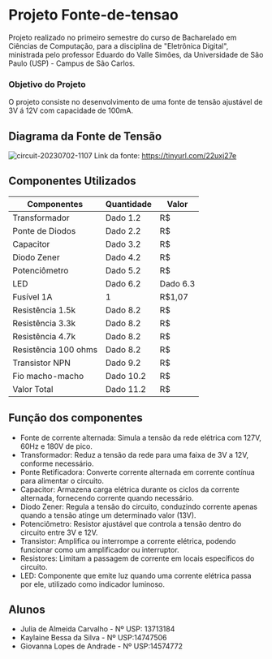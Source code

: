 # Projeto Fonte-de-tensao

Projeto realizado no primeiro semestre do curso de Bacharelado em Ciências de Computação, para a disciplina de "Eletrônica Digital", ministrada pelo professor Eduardo do Valle Simões, da Universidade de São Paulo (USP) - Campus de São Carlos.

### Objetivo do Projeto
O projeto consiste no desenvolvimento de uma fonte de tensão ajustável de 3V á 12V com capacidade de 100mA.

## Diagrama da Fonte de Tensão

![circuit-20230702-1107](https://github.com/J-carvalho17/Fonte-de-tensao/assets/129186293/d1ef9827-de2a-48d0-a5c0-5733c3d0efd0)
Link da fonte: https://tinyurl.com/22uxj27e

## Componentes Utilizados
| Componentes | Quantidade | Valor |
| -------- | -------- | -------- | 
| Transformador | Dado 1.2 |  R$ |
| Ponte de Diodos | Dado 2.2 |  R$ |
| Capacitor | Dado 3.2 |  R$ |
| Diodo Zener | Dado 4.2 | R$ |
| Potenciômetro | Dado 5.2 |  R$ |
| LED | Dado 6.2 | Dado 6.3 |  R$ |
| Fusível 1A |1| R$1,07 |
| Resistência 1.5k | Dado 8.2 |  R$ |
| Resistência 3.3k | Dado 8.2 |  R$ |
| Resistência 4.7k | Dado 8.2 |  R$ |
| Resistência 100 ohms | Dado 8.2 |  R$ |
| Transistor NPN | Dado 9.2 |  R$ |
| Fio macho-macho | Dado 10.2 | R$ |
| Valor Total| Dado 11.2 |  R$ |

## Função dos componentes

- Fonte de corrente alternada: Simula a tensão da rede elétrica com 127V, 60Hz e 180V de pico.
- Transformador: Reduz a tensão da rede para uma faixa de 3V a 12V, conforme necessário.
- Ponte Retificadora: Converte corrente alternada em corrente contínua para alimentar o circuito.
- Capacitor: Armazena carga elétrica durante os ciclos da corrente alternada, fornecendo corrente quando necessário.
- Diodo Zener: Regula a tensão do circuito, conduzindo corrente apenas quando a tensão atinge um determinado valor (13V).
- Potenciômetro: Resistor ajustável que controla a tensão dentro do circuito entre 3V e 12V.
- Transistor: Amplifica ou interrompe a corrente elétrica, podendo funcionar como um amplificador ou interruptor.
- Resistores: Limitam a passagem de corrente em locais específicos do circuito.
- LED: Componente que emite luz quando uma corrente elétrica passa por ele, utilizado como indicador luminoso.

## Alunos

- Julia de Almeida Carvalho - Nº USP: 13713184
- Kaylaine Bessa da Silva - Nº USP:14747506
- Giovanna Lopes de Andrade - Nº USP:14574772


